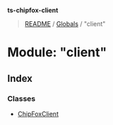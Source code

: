 **ts-chipfox-client**

> [README](../README.md) / [Globals](../globals.md) / "client"

# Module: "client"

## Index

### Classes

* [ChipFoxClient](../classes/_client_.chipfoxclient.md)
